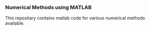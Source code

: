 ### Numerical Methods using MATLAB


This repositary contains matlab code for various numerical methods available.
